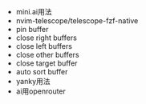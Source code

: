 - mini.ai用法
- nvim-telescope/telescope-fzf-native
- pin buffer
- close right buffers
- close left buffers
- close other buffers
- close target buffer
- auto sort buffer
- yanky用法
- ai用openrouter